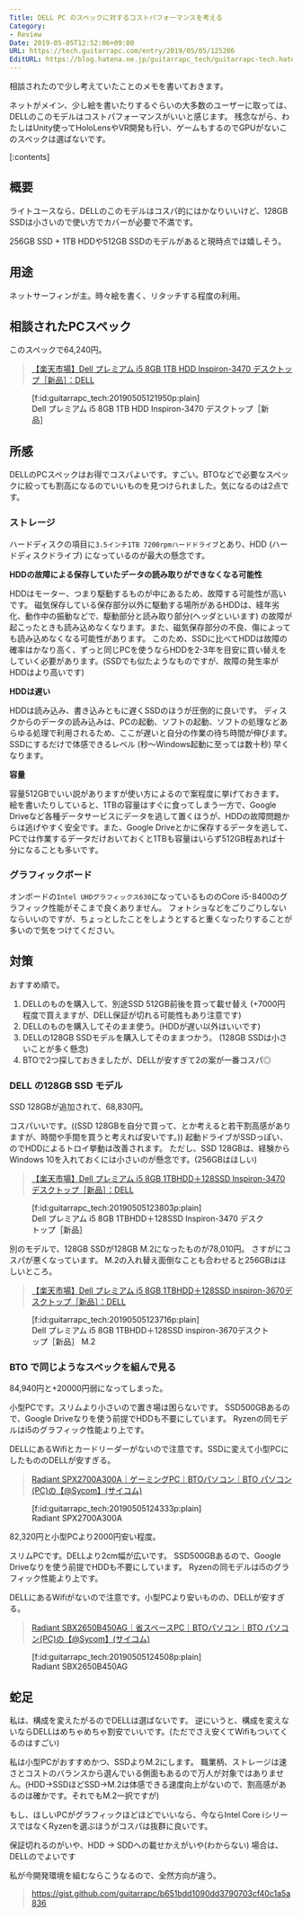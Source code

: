 ```yaml
---
Title: DELL PC のスペックに対するコストパフォーマンスを考える
Category:
- Review
Date: 2019-05-05T12:52:06+09:00
URL: https://tech.guitarrapc.com/entry/2019/05/05/125206
EditURL: https://blog.hatena.ne.jp/guitarrapc_tech/guitarrapc-tech.hatenablog.com/atom/entry/17680117127113169549
---
```


相談されたので少し考えていたことのメモを書いておきます。

ネットがメイン、少し絵を書いたりするぐらいの大多数のユーザーに取っては、DELLのこのモデルはコストパフォーマンスがいいと感じます。
残念ながら、わたしはUnity使ってHoloLensやVR開発も行い、ゲームもするのでGPUがないこのスペックは選ばないです。


[:contents]

## 概要

ライトユースなら、DELLのこのモデルはコスパ的にはかなりいいけど、128GB SSDは小さいので使い方でカバーが必要で不満です。

256GB SSD + 1TB HDDや512GB SSDのモデルがあると現時点では嬉しそう。

## 用途

ネットサーフィンが主。時々絵を書く、リタッチする程度の利用。

## 相談されたPCスペック

このスペックで64,240円。

> [【楽天市場】Dell プレミアム i5 8GB 1TB HDD Inspiron\-3470 デスクトップ［新品］：DELL](https://item.rakuten.co.jp/dell/inspiron-3470-pre-bto/?s-id=kbk_pc_item_list_name_n)

<figure class="figure-image figure-image-fotolife" title="Dell プレミアム i5 8GB 1TB HDD Inspiron-3470 デスクトップ［新品］ ">[f:id:guitarrapc_tech:20190505121950p:plain]<figcaption>Dell プレミアム i5 8GB 1TB HDD Inspiron-3470 デスクトップ［新品］ </figcaption></figure>

## 所感

DELLのPCスペックはお得でコスパよいです。すごい。BTOなどで必要なスペックに絞っても割高になるのでいいものを見つけられました。気になるのは2点です。

### ストレージ

ハードディスクの項目に`3.5インチ1TB 7200rpmハードドライブ`とあり、HDD (ハードディスクドライブ) になっているのが最大の懸念です。

**HDDの故障による保存していたデータの読み取りができなくなる可能性**

HDDはモーター、つまり駆動するものが中にあるため、故障する可能性が高いです。
磁気保存している保存部分以外に駆動する場所があるHDDは、経年劣化、動作中の振動などで、駆動部分と読み取り部分(ヘッダといいます) の故障が起こったときも読み込めなくなります。また、磁気保存部分の不良、傷によっても読み込めなくなる可能性があります。
このため、SSDに比べてHDDは故障の確率はかなり高く、ずっと同じPCを使うならHDDを2-3年を目安に買い替えをしていく必要があります。(SSDでも似たようなものですが、故障の発生率がHDDはより高いです)

**HDDは遅い**

HDDは読み込み、書き込みともに遅くSSDのほうが圧倒的に良いです。
ディスクからのデータの読み込みは、PCの起動、ソフトの起動、ソフトの処理などあらゆる処理で利用されるため、ここが遅いと自分の作業の待ち時間が伸びます。
SSDにするだけで体感できるレベル (秒～Windows起動に至っては数十秒) 早くなります。

**容量**

容量512GBでいい説がありますが使い方によるので案程度に挙げておきます。
絵を書いたりしていると、1TBの容量はすぐに食ってしまう一方で、Google Driveなど各種データサービスにデータを逃して置くほうが、HDDの故障問題からは逃げやすく安全です。また、Google Driveとかに保存するデータを逃して、PCでは作業するデータだけおいておくと1TBも容量はいらず512GB程あれば十分になることも多いです。

### グラフィックボード

オンボードの`Intel UHDグラフィックス630`になっているもののCore i5-8400のグラフィック性能がそこまで良くありません。
フォトショなどをごりごりしないならいいのですが、ちょっとしたことをしようとすると重くなったりすることが多いので気をつけてください。

## 対策

おすすめ順で。

1. DELLのものを購入して、別途SSD 512GB前後を買って載せ替え (+7000円程度で買えますが、DELL保証が切れる可能性もあり注意です)
1. DELLのものを購入してそのまま使う。(HDDが遅い以外はいいです)
1. DELLの128GB SSDモデルを購入してそのままつかう。 (128GB SSDは小さいことが多く懸念)
1. BTOで2つ探しておきましたが、DELLが安すぎて2の案が一番コスパ◎

### DELL の128GB SSD モデル

SSD 128GBが追加されて、68,830円。

コスパいいです。((SSD 128GBを自分で買って、とか考えると若干割高感がありますが、時間や手間を買うと考えれば安いです。))
起動ドライブがSSDっぽい、のでHDDによるトロイ挙動は改善されます。
ただし、SSD 128GBは、経験からWindows 10を入れておくには小さいのが懸念です。(256GBはほしい)

> [【楽天市場】Dell プレミアム i5 8GB 1TBHDD＋128SSD Inspiron\-3470 デスクトップ［新品］：DELL](https://item.rakuten.co.jp/dell/inspiron-3470-pre-ssd/)

<figure class="figure-image figure-image-fotolife" title="Dell プレミアム i5 8GB 1TBHDD＋128SSD Inspiron-3470 デスクトップ［新品］ ">[f:id:guitarrapc_tech:20190505123803p:plain]<figcaption>Dell プレミアム i5 8GB 1TBHDD＋128SSD Inspiron-3470 デスクトップ［新品］ </figcaption></figure>

別のモデルで、128GB SSDが128GB M.2になったものが78,010円。
さすがにコスパが悪くなっています。
M.2の入れ替え面倒なことも合わせると256GBはほしいところ。

> [【楽天市場】Dell プレミアム i5 8GB 1TBHDD＋128SSD inspiron\-3670デスクトップ［新品］：DELL](https://item.rakuten.co.jp/dell/inspiron-3670-p-ssd/)

<figure class="figure-image figure-image-fotolife" title="Dell プレミアム i5 8GB 1TBHDD＋128SSD inspiron-3670デスクトップ［新品］ M.2">[f:id:guitarrapc_tech:20190505123716p:plain]<figcaption>Dell プレミアム i5 8GB 1TBHDD＋128SSD inspiron-3670デスクトップ［新品］ M.2</figcaption></figure>

### BTO で同じようなスペックを組んで見る

84,940円と+20000円弱になってしまった。

小型PCです。スリムより小さいので置き場は困らないです。
SSD500GBあるので、Google Driveなりを使う前提でHDDも不要にしています。
Ryzenの同モデルはi5のグラフィック性能より上です。

DELLにあるWifiとカードリーダーがないので注意です。SSDに変えて小型PCにしたもののDELLが安すぎる。

> [Radiant SPX2700A300A｜ゲーミングPC｜BTOパソコン｜BTO パソコン\(PC\)の【@Sycom】\(サイコム\)](https://www.sycom.co.jp/custom/files/AMD/SPX2700A300A/img/ph06.jpg)

<figure class="figure-image figure-image-fotolife" title="Radiant SPX2700A300A">[f:id:guitarrapc_tech:20190505124333p:plain]<figcaption>Radiant SPX2700A300A</figcaption></figure>

82,320円と小型PCより2000円安い程度。

スリムPCです。DELLより2cm幅が広いです。
SSD500GBあるので、Google Driveなりを使う前提でHDDも不要にしています。
Ryzenの同モデルはi5のグラフィック性能より上です。

DELLにあるWifiがないので注意です。小型PCより安いものの、DELLが安すぎる。

> [Radiant SBX2650B450AG｜省スペースPC｜BTOパソコン｜BTO パソコン\(PC\)の【@Sycom】\(サイコム\)](https://www.sycom.co.jp/custom/model?no=000608)

<figure class="figure-image figure-image-fotolife" title="Radiant SBX2650B450AG">[f:id:guitarrapc_tech:20190505124508p:plain]<figcaption>Radiant SBX2650B450AG</figcaption></figure>

## 蛇足

私は、構成を変えたがるのでDELLは選ばないです。
逆にいうと、構成を変えないならDELLはめちゃめちゃ割安でいいです。(ただでさえ安くてWifiもついてくるのはすごい)

私は小型PCがおすすめかつ、SSDよりM.2にします。
職業柄、ストレージは速さとコストのバランスから選んでいる側面もあるので万人が対象ではありません。(HDD->SSDほどSSD->M.2は体感できる速度向上がないので、割高感があるのは確かです。それでもM.2一択ですが)

もし、ほしいPCがグラフィックほどほどでいいなら、今ならIntel Core iシリースではなくRyzenを選ぶほうがコスパは抜群に良いです。

保証切れるのがいや、HDD -> SDDへの載せかえがいや(わからない) 場合は、DELLのでよいです

私が今開発環境を組むならこうなるので、全然方向が違う。

> https://gist.github.com/guitarrapc/b651bdd1090dd3790703cf40c1a5a836
